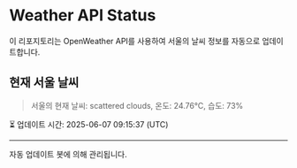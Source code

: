 
# Weather API Status

이 리포지토리는 OpenWeather API를 사용하여 서울의 날씨 정보를 자동으로 업데이트합니다.

## 현재 서울 날씨
> 서울의 현재 날씨: scattered clouds, 온도: 24.76°C, 습도: 73%

⏳ 업데이트 시간: 2025-06-07 09:15:37 (UTC)

---
자동 업데이트 봇에 의해 관리됩니다.
